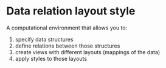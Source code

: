 # Data relation layout style

A computational environment that allows you to:
1) specify data structures
2) define relations between those structures
3) create views with different layouts (mappings of the data)
4) apply styles to those layouts
